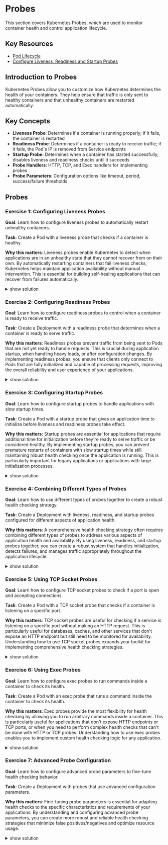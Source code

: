 # Probes

This section covers Kubernetes Probes, which are used to monitor container health and control application lifecycle.

## Key Resources

- [Pod Lifecycle](https://kubernetes.io/docs/concepts/workloads/pods/pod-lifecycle/)
- [Configure Liveness, Readiness and Startup Probes](https://kubernetes.io/docs/tasks/configure-pod-container/configure-liveness-readiness-startup-probes/)

## Introduction to Probes

Kubernetes Probes allow you to customize how Kubernetes determines the health of your containers. They help ensure that traffic is only sent to healthy containers and that unhealthy containers are restarted automatically.

## Key Concepts

- **Liveness Probe**: Determines if a container is running properly; if it fails, the container is restarted
- **Readiness Probe**: Determines if a container is ready to receive traffic; if it fails, the Pod's IP is removed from Service endpoints
- **Startup Probe**: Determines when a container has started successfully; disables liveness and readiness checks until it succeeds
- **Probe Handlers**: HTTP, TCP, and Exec handlers for implementing probes
- **Probe Parameters**: Configuration options like timeout, period, success/failure thresholds

## Probes

### Exercise 1: Configuring Liveness Probes

**Goal**: Learn how to configure liveness probes to automatically restart unhealthy containers.

**Task**: Create a Pod with a liveness probe that checks if a container is healthy.

**Why this matters**: Liveness probes enable Kubernetes to detect when applications are in an unhealthy state that they cannot recover from on their own. By automatically restarting containers that fail liveness checks, Kubernetes helps maintain application availability without manual intervention. This is essential for building self-healing applications that can recover from failures automatically.

<details><summary>show solution</summary>
<p>

**Step 1: Create a Pod with an HTTP liveness probe**

Create a file named `liveness-http.yaml` with the following content:

```yaml
apiVersion: v1
kind: Pod
metadata:
  name: liveness-http
spec:
  containers:
  - name: liveness
    image: k8s.gcr.io/liveness
    ports:
    - containerPort: 8080
    livenessProbe:
      httpGet:
        path: /healthz
        port: 8080
      initialDelaySeconds: 3
      periodSeconds: 3
```

**Step 2: Apply the Pod configuration**

```bash
kubectl apply -f liveness-http.yaml
```

**Step 3: Watch the Pod status**

```bash
kubectl get pod liveness-http --watch
```

After about 10 seconds, the container will start failing the liveness probe and Kubernetes will restart it.

**Step 4: Check the Pod events**

```bash
kubectl describe pod liveness-http
```

You should see events indicating that the liveness probe failed and the container was restarted.

**Step 5: Create a Pod with a command liveness probe**

Create a file named `liveness-exec.yaml` with the following content:

```yaml
apiVersion: v1
kind: Pod
metadata:
  name: liveness-exec
spec:
  containers:
  - name: liveness
    image: busybox:1.36
    args:
    - /bin/sh
    - -c
    - touch /tmp/healthy; sleep 30; rm -f /tmp/healthy; sleep 600
    livenessProbe:
      exec:
        command:
        - cat
        - /tmp/healthy
      initialDelaySeconds: 5
      periodSeconds: 5
```

**Step 6: Apply the Pod configuration**

```bash
kubectl apply -f liveness-exec.yaml
```

**Step 7: Watch the Pod status**

```bash
kubectl get pod liveness-exec --watch
```

After about 30 seconds, the file `/tmp/healthy` will be removed, causing the liveness probe to fail and the container to be restarted.

**What this does**:

- Creates Pods with different types of liveness probes:
  - HTTP probe that checks if an HTTP endpoint returns a success code
  - Exec probe that checks if a command executes successfully
- Configures probe parameters:
  - `initialDelaySeconds`: How long to wait after container startup before running the first probe
  - `periodSeconds`: How often to run the probe
- When the probe fails, Kubernetes automatically restarts the container
- This demonstrates how liveness probes can be used to detect and recover from application failures

</p>
</details>

### Exercise 2: Configuring Readiness Probes

**Goal**: Learn how to configure readiness probes to control when a container is ready to receive traffic.

**Task**: Create a Deployment with a readiness probe that determines when a container is ready to serve traffic.

**Why this matters**: Readiness probes prevent traffic from being sent to Pods that are not yet ready to handle requests. This is crucial during application startup, when handling heavy loads, or after configuration changes. By implementing readiness probes, you ensure that clients only connect to Pods that are fully initialized and capable of processing requests, improving the overall reliability and user experience of your applications.

<details><summary>show solution</summary>
<p>

**Step 1: Create a Deployment with a readiness probe**

Create a file named `readiness-deployment.yaml` with the following content:

```yaml
apiVersion: apps/v1
kind: Deployment
metadata:
  name: readiness-deployment
spec:
  replicas: 3
  selector:
    matchLabels:
      app: readiness-test
  template:
    metadata:
      labels:
        app: readiness-test
    spec:
      containers:
      - name: nginx
        image: nginx:1.21
        ports:
        - containerPort: 80
        readinessProbe:
          httpGet:
            path: /
            port: 80
          initialDelaySeconds: 5
          periodSeconds: 5
```

**Step 2: Apply the Deployment**

```bash
kubectl apply -f readiness-deployment.yaml
```

**Step 3: Create a Service for the Deployment**

Create a file named `readiness-service.yaml` with the following content:

```yaml
apiVersion: v1
kind: Service
metadata:
  name: readiness-service
spec:
  selector:
    app: readiness-test
  ports:
  - port: 80
    targetPort: 80
```

**Step 4: Apply the Service**

```bash
kubectl apply -f readiness-service.yaml
```

**Step 5: Watch the Pod status**

```bash
kubectl get pods -l app=readiness-test --watch
```

You should see the Pods transition to the Ready state after the readiness probe succeeds.

**Step 6: Check the endpoints of the Service**

```bash
kubectl get endpoints readiness-service
```

You should see that the Service has endpoints for all the ready Pods.

**Step 7: Create a Pod that will fail the readiness probe**

Create a file named `failing-readiness.yaml` with the following content:

```yaml
apiVersion: v1
kind: Pod
metadata:
  name: failing-readiness
  labels:
    app: readiness-test
spec:
  containers:
  - name: nginx
    image: nginx:1.21
    ports:
    - containerPort: 80
    readinessProbe:
      httpGet:
        path: /non-existent-path
        port: 80
      initialDelaySeconds: 5
      periodSeconds: 5
```

**Step 8: Apply the Pod configuration**

```bash
kubectl apply -f failing-readiness.yaml
```

**Step 9: Check the Pod status**

```bash
kubectl get pod failing-readiness
```

You should see that the Pod is running but not ready.

**Step 10: Check the endpoints of the Service again**

```bash
kubectl get endpoints readiness-service
```

You should see that the failing Pod is not included in the Service endpoints.

**What this does**:

- Creates a Deployment with Pods that have a readiness probe
- The readiness probe checks if the nginx server is responding on port 80
- Creates a Service that selects the Pods
- Only Pods that pass the readiness probe are included in the Service endpoints
- Creates a Pod that will fail the readiness probe
- The failing Pod is not included in the Service endpoints
- This demonstrates how readiness probes control which Pods receive traffic

</p>
</details>

### Exercise 3: Configuring Startup Probes

**Goal**: Learn how to configure startup probes to handle applications with slow startup times.

**Task**: Create a Pod with a startup probe that gives an application time to initialize before liveness and readiness probes take effect.

**Why this matters**: Startup probes are essential for applications that require additional time for initialization before they're ready to serve traffic or be considered healthy. By implementing startup probes, you can prevent premature restarts of containers with slow startup times while still maintaining robust health checking once the application is running. This is particularly important for legacy applications or applications with large initialization processes.

<details><summary>show solution</summary>
<p>

**Step 1: Create a Pod with a startup probe**

Create a file named `startup-probe.yaml` with the following content:

```yaml
apiVersion: v1
kind: Pod
metadata:
  name: startup-probe
spec:
  containers:
  - name: nginx
    image: nginx:1.21
    ports:
    - containerPort: 80
    startupProbe:
      httpGet:
        path: /
        port: 80
      failureThreshold: 30
      periodSeconds: 10
    livenessProbe:
      httpGet:
        path: /
        port: 80
      periodSeconds: 10
    readinessProbe:
      httpGet:
        path: /
        port: 80
      periodSeconds: 10
```

**Step 2: Apply the Pod configuration**

```bash
kubectl apply -f startup-probe.yaml
```

**Step 3: Watch the Pod status**

```bash
kubectl get pod startup-probe --watch
```

**Step 4: Check the Pod details**

```bash
kubectl describe pod startup-probe
```

**What this does**:

- Creates a Pod with startup, liveness, and readiness probes
- The startup probe checks if the nginx server is responding on port 80
- The startup probe has a `failureThreshold` of 30 and a `periodSeconds` of 10, giving the container up to 300 seconds (30 * 10) to start up
- The liveness and readiness probes are disabled until the startup probe succeeds
- Once the startup probe succeeds, the liveness and readiness probes take over
- This demonstrates how startup probes can be used to handle applications with slow startup times

</p>
</details>

### Exercise 4: Combining Different Types of Probes

**Goal**: Learn how to use different types of probes together to create a robust health checking strategy.

**Task**: Create a Deployment with liveness, readiness, and startup probes configured for different aspects of application health.

**Why this matters**: A comprehensive health checking strategy often requires combining different types of probes to address various aspects of application health and availability. By using liveness, readiness, and startup probes together, you can create a robust system that handles initialization, detects failures, and manages traffic appropriately throughout the application lifecycle.

<details><summary>show solution</summary>
<p>

**Step 1: Create a Deployment with multiple probe types**

Create a file named `combined-probes.yaml` with the following content:

```yaml
apiVersion: apps/v1
kind: Deployment
metadata:
  name: combined-probes
spec:
  replicas: 3
  selector:
    matchLabels:
      app: combined-probes
  template:
    metadata:
      labels:
        app: combined-probes
    spec:
      containers:
      - name: app
        image: nginx:1.21
        ports:
        - containerPort: 80
        startupProbe:
          httpGet:
            path: /
            port: 80
          failureThreshold: 30
          periodSeconds: 10
        livenessProbe:
          httpGet:
            path: /
            port: 80
          periodSeconds: 10
          timeoutSeconds: 1
          failureThreshold: 3
        readinessProbe:
          httpGet:
            path: /
            port: 80
          periodSeconds: 5
          timeoutSeconds: 1
          successThreshold: 2
```

**Step 2: Apply the Deployment**

```bash
kubectl apply -f combined-probes.yaml
```

**Step 3: Watch the Pod status**

```bash
kubectl get pods -l app=combined-probes --watch
```

**Step 4: Create a Service for the Deployment**

Create a file named `combined-probes-service.yaml` with the following content:

```yaml
apiVersion: v1
kind: Service
metadata:
  name: combined-probes-service
spec:
  selector:
    app: combined-probes
  ports:
  - port: 80
    targetPort: 80
```

**Step 5: Apply the Service**

```bash
kubectl apply -f combined-probes-service.yaml
```

**What this does**:

- Creates a Deployment with Pods that have startup, liveness, and readiness probes
- The startup probe gives the application up to 300 seconds to initialize
- The liveness probe checks if the application is running properly and restarts it if it's not
- The readiness probe checks if the application is ready to receive traffic
- The probes have different parameters:
  - `periodSeconds`: How often to run the probe
  - `timeoutSeconds`: How long to wait for a response
  - `failureThreshold`: How many consecutive failures are needed to consider the probe failed
  - `successThreshold`: How many consecutive successes are needed to consider the probe successful
- This demonstrates how to combine different types of probes to create a robust health checking strategy

</p>
</details>

### Exercise 5: Using TCP Socket Probes

**Goal**: Learn how to configure TCP socket probes to check if a port is open and accepting connections.

**Task**: Create a Pod with a TCP socket probe that checks if a container is listening on a specific port.

**Why this matters**: TCP socket probes are useful for checking if a service is listening on a specific port without making an HTTP request. This is particularly useful for databases, caches, and other services that don't expose an HTTP endpoint but still need to be monitored for availability. Understanding how to use TCP socket probes expands your toolkit for implementing comprehensive health checking strategies.

<details><summary>show solution</summary>
<p>

**Step 1: Create a Pod with a TCP socket probe**

Create a file named `tcp-probe.yaml` with the following content:

```yaml
apiVersion: v1
kind: Pod
metadata:
  name: tcp-probe
spec:
  containers:
  - name: redis
    image: redis:6.2
    ports:
    - containerPort: 6379
    livenessProbe:
      tcpSocket:
        port: 6379
      initialDelaySeconds: 15
      periodSeconds: 10
    readinessProbe:
      tcpSocket:
        port: 6379
      initialDelaySeconds: 5
      periodSeconds: 10
```

**Step 2: Apply the Pod configuration**

```bash
kubectl apply -f tcp-probe.yaml
```

**Step 3: Watch the Pod status**

```bash
kubectl get pod tcp-probe --watch
```

**Step 4: Check the Pod details**

```bash
kubectl describe pod tcp-probe
```

**What this does**:

- Creates a Pod running a Redis container
- Configures a liveness probe that checks if the container is listening on port 6379
- Configures a readiness probe that also checks if the container is listening on port 6379
- The probes use the `tcpSocket` handler to check if the port is open
- This demonstrates how to use TCP socket probes to check if a service is listening on a specific port
- This is useful for services that don't expose an HTTP endpoint but still need to be monitored

</p>
</details>

### Exercise 6: Using Exec Probes

**Goal**: Learn how to configure exec probes to run commands inside a container to check its health.

**Task**: Create a Pod with an exec probe that runs a command inside the container to check its health.

**Why this matters**: Exec probes provide the most flexibility for health checking by allowing you to run arbitrary commands inside a container. This is particularly useful for applications that don't expose HTTP endpoints or TCP ports, or when you need to perform complex health checks that can't be done with HTTP or TCP probes. Understanding how to use exec probes enables you to implement custom health checking logic for any application.

<details><summary>show solution</summary>
<p>

**Step 1: Create a Pod with an exec probe**

Create a file named `exec-probe.yaml` with the following content:

```yaml
apiVersion: v1
kind: Pod
metadata:
  name: exec-probe
spec:
  containers:
  - name: postgres
    image: postgres:13
    ports:
    - containerPort: 5432
    env:
    - name: POSTGRES_PASSWORD
      value: "password"
    livenessProbe:
      exec:
        command:
        - pg_isready
        - -U
        - postgres
      initialDelaySeconds: 30
      periodSeconds: 10
    readinessProbe:
      exec:
        command:
        - pg_isready
        - -U
        - postgres
      initialDelaySeconds: 5
      periodSeconds: 10
```

**Step 2: Apply the Pod configuration**

```bash
kubectl apply -f exec-probe.yaml
```

**Step 3: Watch the Pod status**

```bash
kubectl get pod exec-probe --watch
```

**Step 4: Check the Pod details**

```bash
kubectl describe pod exec-probe
```

**What this does**:

- Creates a Pod running a PostgreSQL container
- Configures a liveness probe that runs the `pg_isready` command to check if PostgreSQL is running
- Configures a readiness probe that also runs the `pg_isready` command
- The probes use the `exec` handler to run commands inside the container
- This demonstrates how to use exec probes to run commands inside a container to check its health
- This is useful for applications that require custom health checking logic

</p>
</details>

### Exercise 7: Advanced Probe Configuration

**Goal**: Learn how to configure advanced probe parameters to fine-tune health checking behavior.

**Task**: Create a Deployment with probes that use advanced configuration parameters.

**Why this matters**: Fine-tuning probe parameters is essential for adapting health checks to the specific characteristics and requirements of your applications. By understanding and configuring advanced probe parameters, you can create more robust and reliable health checking strategies that minimize false positives/negatives and optimize resource usage.

<details><summary>show solution</summary>
<p>

**Step 1: Create a Deployment with advanced probe configuration**

Create a file named `advanced-probes.yaml` with the following content:

```yaml
apiVersion: apps/v1
kind: Deployment
metadata:
  name: advanced-probes
spec:
  replicas: 3
  selector:
    matchLabels:
      app: advanced-probes
  template:
    metadata:
      labels:
        app: advanced-probes
    spec:
      containers:
      - name: app
        image: nginx:1.21
        ports:
        - containerPort: 80
        livenessProbe:
          httpGet:
            path: /
            port: 80
            httpHeaders:
            - name: Custom-Header
              value: Awesome
          initialDelaySeconds: 15
          periodSeconds: 10
          timeoutSeconds: 2
          failureThreshold: 3
          successThreshold: 1
        readinessProbe:
          httpGet:
            path: /
            port: 80
          initialDelaySeconds: 5
          periodSeconds: 5
          timeoutSeconds: 1
          failureThreshold: 2
          successThreshold: 2
```

**Step 2: Apply the Deployment**

```bash
kubectl apply -f advanced-probes.yaml
```

**Step 3: Watch the Pod status**

```bash
kubectl get pods -l app=advanced-probes --watch
```

**Step 4: Check the Pod details**

```bash
kubectl describe pod -l app=advanced-probes
```

**What this does**:

- Creates a Deployment with Pods that have liveness and readiness probes
- Configures advanced probe parameters:
  - `initialDelaySeconds`: How long to wait after container startup before running the first probe
  - `periodSeconds`: How often to run the probe
  - `timeoutSeconds`: How long to wait for a response before considering the probe failed
  - `failureThreshold`: How many consecutive failures are needed to consider the probe failed
  - `successThreshold`: How many consecutive successes are needed to consider the probe successful
- Adds custom HTTP headers to the liveness probe
- This demonstrates how to fine-tune probe parameters for different requirements
- Different values are used for liveness and readiness probes to show that they can be configured independently

</p>
</details>

